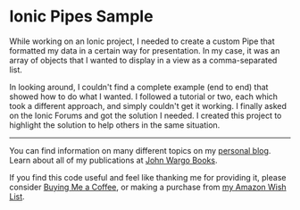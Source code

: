 # Ionic Pipes Sample

While working on an Ionic project, I needed to create a custom Pipe that formatted my data in a certain way for presentation. In my case, it was an array of objects that I wanted to display in a view as a comma-separated list.

In looking around, I couldn't find a complete example (end to end) that showed how to do what I wanted. I followed a tutorial or two, each which took a different approach, and simply couldn't get it working. I finally asked on the Ionic Forums and got the solution I needed. I created this project to highlight the solution to help others in the same situation.

***

You can find information on many different topics on my [personal blog](http://www.johnwargo.com). Learn about all of my publications at [John Wargo Books](http://www.johnwargobooks.com).

If you find this code useful and feel like thanking me for providing it, please consider <a href="https://www.buymeacoffee.com/johnwargo" target="_blank">Buying Me a Coffee</a>, or making a purchase from [my Amazon Wish List](https://amzn.com/w/1WI6AAUKPT5P9).
